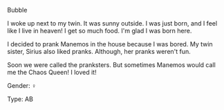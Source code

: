 Bubble

I woke up next to my twin. It was sunny outside. I was just born, and I feel like I live in heaven! I get so much food. I'm glad I was born here. 

I decided to prank Manemos in the house because I was bored. My twin sister, Sirius also liked pranks. Although, her pranks weren't fun.

Soon we were called the pranksters. But sometimes Manemos would call me the Chaos Queen! I loved it!


Gender: ♀

Type: AB
